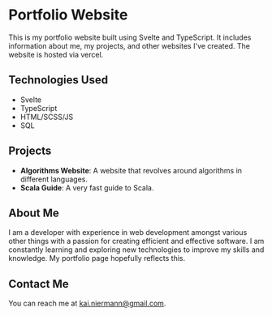 # Portfolio Website

This is my portfolio website built using Svelte and TypeScript. It includes information about me, my projects, and other websites I've created. The website is hosted via vercel.

## Technologies Used

- Svelte
- TypeScript
- HTML/SCSS/JS
- SQL

## Projects

- **Algorithms Website**: A website that revolves around algorithms in different languages.
- **Scala Guide**: A very fast guide to Scala.

## About Me

I am a developer with experience in web development amongst various other things with a passion for creating efficient and effective software. I am constantly learning and exploring new technologies to improve my skills and knowledge. My portfolio page hopefully reflects this.

## Contact Me

You can reach me at kai.niermann@gmail.com.